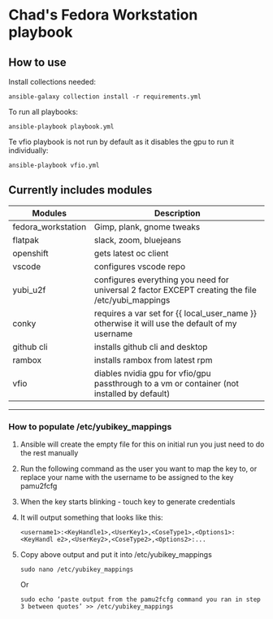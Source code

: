 # Chad's Fedora Workstation playbook

## How to use

Install collections needed:

```shell
ansible-galaxy collection install -r requirements.yml
```

To run all playbooks:

```shell
ansible-playbook playbook.yml
```

Te vfio playbook is not run by default as it disables the gpu to run it individually:

```shell
ansible-playbook vfio.yml
```

## Currently includes modules

| Modules            | Description                                                                                       |
|--------------------|---------------------------------------------------------------------------------------------------|
| fedora_workstation | Gimp, plank, gnome tweaks                                                                         |
| flatpak            | slack, zoom, bluejeans                                                                            |
| openshift          | gets latest oc client                                                                             |
| vscode             | configures vscode repo                                                                            |
| yubi_u2f           | configures everything you need for universal 2 factor EXCEPT creating the file /etc/yubi_mappings |
| conky              | requires a var set for {{ local_user_name }} otherwise it will use the default of my username     |
| github cli         | installs github cli and desktop                                                                   |
| rambox             | installs rambox from latest rpm                                                                   |
| vfio               | diables nvidia gpu for vfio/gpu passthrough to a vm or container  (not installed by default)      |

---

### How to populate /etc/yubikey_mappings

1. Ansible will create the empty file for this on initial run you just need to do the rest manually
2. Run the following command as the user you want to map the key to, or replace your name with the username to be assigned to the key
pamu2fcfg
3. When the key starts blinking - touch key to generate credentials
4. It will output something that looks like this:

    ```shell
    <username1>:<KeyHandle1>,<UserKey1>,<CoseType1>,<Options1>:<KeyHandl e2>,<UserKey2>,<CoseType2>,<Options2>:... 
    ```

5. Copy above output and put it into /etc/yubikey_mappings
    
    ```shell
    sudo nano /etc/yubikey_mappings
    ```

    Or

    ```shell
    sudo echo ‘paste output from the pamu2fcfg command you ran in step 3 between quotes’ >> /etc/yubikey_mappings
    ```